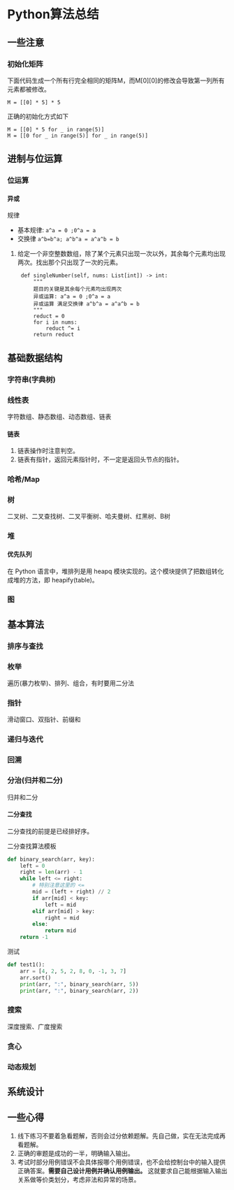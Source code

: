 # Python算法总结

## 一些注意

### 初始化矩阵
下面代码生成一个所有行完全相同的矩阵M，而M[0][0]的修改会导致第一列所有元素都被修改。 
```
M = [[0] * 5] * 5
```

正确的初始化方式如下
```
M = [[0] * 5 for _ in range(5)]
M = [[0 for _ in range(5)] for _ in range(5)]
```

## 进制与位运算

### 位运算

#### 异或

规律
- 基本规律: `a^a = 0 ;0^a = a`
- 交换律 `a^b=b^a; a^b^a = a^a^b = b`

1. 给定一个非空整数数组，除了某个元素只出现一次以外，其余每个元素均出现两次。找出那个只出现了一次的元素。
   ```
    def singleNumber(self, nums: List[int]) -> int:
        """
        题目的关键是其余每个元素均出现两次
        异或运算: a^a = 0 ;0^a = a
        异或运算 满足交换律 a^b^a = a^a^b = b
        """
        reduct = 0
        for i in nums:
            reduct ^= i
        return reduct
   ```

## 基础数据结构

### 字符串(字典树)

### 线性表

字符数组、静态数组、动态数组、链表

#### 链表

1. 链表操作时注意判空。
2. 链表有指针，返回元素指针时，不一定是返回头节点的指针。

### 哈希/Map

### 树

二叉树、二叉查找树、二叉平衡树、哈夫曼树、红黑树、B树

### 堆



#### 优先队列

在 Python 语言中，堆排列是用 heapq 模块实现的。这个模块提供了把数组转化成堆的方法，即 heapify(table)。

### 图

## 基本算法

### 排序与查找

### 枚举

遍历(暴力枚举)、排列、组合，有时要用二分法

### 指针

滑动窗口、双指针、前缀和

### 递归与迭代

### 回溯

### 分治(归并和二分)

归并和二分

#### 二分查找

二分查找的前提是已经排好序。

二分查找算法模板
```python
def binary_search(arr, key):
    left = 0
    right = len(arr) - 1
    while left <= right:
        # 特别注意这里的 <=
        mid = (left + right) // 2
        if arr[mid] < key:
            left = mid
        elif arr[mid] > key:
            right = mid
        else:
            return mid
    return -1
```
测试
```python
def test1():
    arr = [4, 2, 5, 2, 8, 0, -1, 3, 7]
    arr.sort()
    print(arr, ":", binary_search(arr, 5))
    print(arr, ":", binary_search(arr, 2))
```

### 搜索

深度搜索、广度搜索

### 贪心

### 动态规划

## 系统设计

## 一些心得

1. 线下练习不要着急看题解，否则会过分依赖题解。先自己做，实在无法完成再看题解。
2. 正确的审题是成功的一半，明确输入输出。
3. 考试时部分用例错误不会具体报哪个用例错误，也不会给控制台中的输入提供正确答案。**需要自己设计用例并确认用例输出。** 这就要求自己能根据输入输出关系做等价类划分，考虑非法和异常的场景。